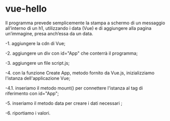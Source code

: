 # vue-hello

Il programma prevede semplicemente la stampa a schermo di un messaggio all’interno di un h1, utilizzando i data (Vue)
e di aggiungere alla pagina un’immagine, presa anch’essa da un data.

-1. aggiungere la cdn di Vue;

-2. aggiungere un div con id="App" che conterrà il programma;

-3. aggiungere un file script.js;

-4. con la funzione Create App, metodo fornito da Vue.js, inizializziamo l'istanza dell'applicazione Vue;

-4.1. inseriamo il metodo mount() per connettere l'istanza al tag di riferimento con id="App";

-5. inseriamo il metodo data per creare i dati necessari ;

-6. riportiamo i valori.
